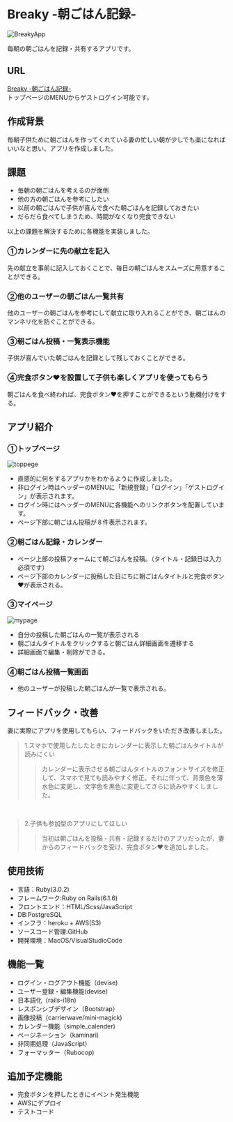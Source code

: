 # Breaky -朝ごはん記録-
![BreakyApp](https://user-images.githubusercontent.com/89643851/191385348-6aa0a582-6d89-4272-8451-e9825b7391d8.png)

毎朝の朝ごはんを記録・共有するアプリです。

## URL
[Breaky -朝ごはん記録-](https://breaky-app-030618.herokuapp.com/)          
トップページのMENUからゲストログイン可能です。

## 作成背景
毎朝子供ために朝ごはんを作ってくれている妻の忙しい朝が少しでも楽になればいいなと思い、アプリを作成しました。

## 課題
- 毎朝の朝ごはんを考えるのが面倒
- 他の方の朝ごはんを参考にしたい
- 以前の朝ごはんで子供が喜んで食べた朝ごはんを記録しておきたい
- だらだら食べてしまうため、時間がなくなり完食できない


以上の課題を解決するために各機能を実装しました。

### ①カレンダーに先の献立を記入
先の献立を事前に記入しておくことで、毎日の朝ごはんをスムーズに用意することができる。


### ②他のユーザーの朝ごはん一覧共有
他のユーザーの朝ごはんを参考にして献立に取り入れることができ、朝ごはんのマンネリ化を防ぐことができる。


### ③朝ごはん投稿・一覧表示機能
子供が喜んでいた朝ごはんを記録として残しておくことができる。


### ④完食ボタン❤️を設置して子供も楽しくアプリを使ってもらう
朝ごはんを食べ終われば、完食ボタン❤️を押すことができるという動機付けをする。


## アプリ紹介

### ①トップページ
![toppege](https://media.giphy.com/media/5SIrvxj4X6SPUYf978/giphy-downsized.gif)
- 直感的に何をするアプリかをわかるように作成しました。
- 非ログイン時はヘッダーのMENUに「新規登録」「ログイン」「ゲストログイン」が表示されます。
- ログイン時にはヘッダーのMENUに各機能へのリンクボタンを配置しています。
- ページ下部に朝ごはん投稿が８件表示されます。


### ②朝ごはん記録・カレンダー
- ページ上部の投稿フォームにて朝ごはんを投稿。（タイトル・記録日は入力必須です）
- ページ下部のカレンダーに投稿した日にちに朝ごはんタイトルと完食ボタン❤️が表示される。


### ③マイページ
![mypage](https://media.giphy.com/media/6JUs21OnNo3hoe97AL/giphy.gif)
- 自分の投稿した朝ごはんの一覧が表示される
- 朝ごはんタイトルをクリックすると朝ごはん詳細画面を遷移する
- 詳細画面で編集・削除ができる。


### ④朝ごはん投稿一覧画面
- 他のユーザーが投稿した朝ごはんが一覧で表示される。


## フィードバック・改善
妻に実際にアプリを使用してもらい、フィードバックをいただき改善しました。

> 1.スマホで使用したしたときにカレンダーに表示した朝ごはんタイトルが読みにくい　
>> カレンダーに表示させる朝ごはんタイトルのフォントサイズを修正して、スマホで見ても読みやすく修正。それに伴って、背景色を薄水色に変更し、文字色を黒色に変更してさらに読みやすくしました。

<br>

> 2.子供も参加型のアプリにしてほしい
>> 当初は朝ごはんを投稿・共有・記録するだけのアプリだったが、妻からのフィードバックを受け、完食ボタン❤️を追加しました。

## 使用技術
- 言語：Ruby(3.0.2)
- フレームワーク:Ruby on Rails(6.1.6)
- フロントエンド：HTML/Scss/JavaScript
- DB:PostgreSQL
- インフラ：heroku + AWS(S3)
- ソースコード管理:GitHub
- 開発環境：MacOS/VisualStudioCode


## 機能一覧
- ログイン・ログアウト機能（devise)
- ユーザー登録・編集機能(devise)
- 日本語化（rails-i18n)
- レスポンシブデザイン（Bootstrap）
- 画像投稿（carrierwave/mini-magick)
- カレンダー機能（simple_calender)
- ページネーション（kaminari)
- 非同期処理（JavaScript）
- フォーマッター（Rubocop)


## 追加予定機能
- 完食ボタンを押したときにイベント発生機能
- AWSにデプロイ
- テストコード



